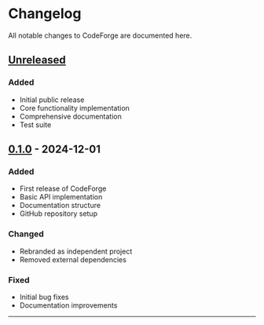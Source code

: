 # Changelog

All notable changes to CodeForge are documented here.

## [Unreleased]

### Added
- Initial public release
- Core functionality implementation
- Comprehensive documentation
- Test suite

## [0.1.0] - 2024-12-01

### Added
- First release of CodeForge
- Basic API implementation
- Documentation structure
- GitHub repository setup

### Changed
- Rebranded as independent project
- Removed external dependencies

### Fixed
- Initial bug fixes
- Documentation improvements

---

[Unreleased]: https://github.com/prakashgbid/codeforge-ai/compare/v0.1.0...HEAD
[0.1.0]: https://github.com/prakashgbid/codeforge-ai/releases/tag/v0.1.0
